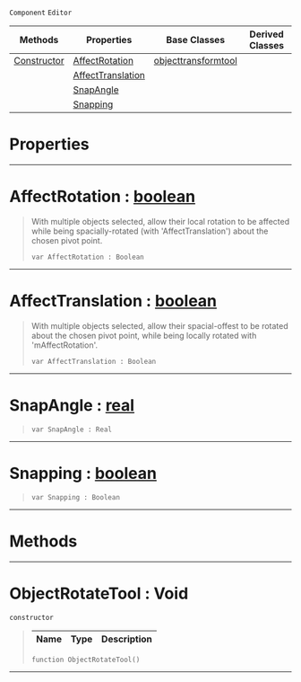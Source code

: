  `Component` `Editor`



|Methods|Properties|Base Classes|Derived Classes|
|---|---|---|---|
|[ Constructor](https://plasmaengine.github.io/PlasmaDocs/Plasma1/C++/code_reference/class_reference/objectrotatetool.markdown#objectrotatetool-void)|[ AffectRotation](https://plasmaengine.github.io/PlasmaDocs/Plasma1/C++/code_reference/class_reference/objectrotatetool.markdown#affectrotation-plasma-engi)|[objecttransformtool](https://plasmaengine.github.io/PlasmaDocs/Plasma1/C++/code_reference/class_reference/objecttransformtool.markdown)| |
| |[ AffectTranslation](https://plasmaengine.github.io/PlasmaDocs/Plasma1/C++/code_reference/class_reference/objectrotatetool.markdown#affecttranslation-plasma-e)| | |
| |[ SnapAngle](https://plasmaengine.github.io/PlasmaDocs/Plasma1/C++/code_reference/class_reference/objectrotatetool.markdown#snapangle-plasma-engine-do)| | |
| |[ Snapping](https://plasmaengine.github.io/PlasmaDocs/Plasma1/C++/code_reference/class_reference/objectrotatetool.markdown#snapping-plasma-engine-doc)| | |


 #  Properties


---  
 #  AffectRotation : [boolean](https://plasmaengine.github.io/PlasmaDocs/Plasma1/C++/code_reference/lightning_base_types/boolean.markdown)

> With multiple objects selected, allow their local rotation to be affected while being spacially-rotated (with 'AffectTranslation') about the chosen pivot point.
> ``` lang=cpp, name=Lightning
> var AffectRotation : Boolean


---  
 #  AffectTranslation : [boolean](https://plasmaengine.github.io/PlasmaDocs/Plasma1/C++/code_reference/lightning_base_types/boolean.markdown)

> With multiple objects selected, allow their spacial-offest to be rotated about the chosen pivot point, while being locally rotated with 'mAffectRotation'.
> ``` lang=cpp, name=Lightning
> var AffectTranslation : Boolean


---  
 #  SnapAngle : [real](https://plasmaengine.github.io/PlasmaDocs/Plasma1/C++/code_reference/lightning_base_types/real.markdown)

> 
> ``` lang=cpp, name=Lightning
> var SnapAngle : Real


---  
 #  Snapping : [boolean](https://plasmaengine.github.io/PlasmaDocs/Plasma1/C++/code_reference/lightning_base_types/boolean.markdown)

> 
> ``` lang=cpp, name=Lightning
> var Snapping : Boolean


---  
 #  Methods


---  
 #  ObjectRotateTool : Void

 `constructor`

> 
> |Name|Type|Description|
> |---|---|---|
> ``` lang=cpp, name=Lightning
> function ObjectRotateTool()
> ``` 


---  
 

 